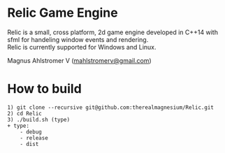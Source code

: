 # Relic Game Engine

Relic is a small, cross platform, 2d game engine developed in C++14 with sfml for handeling window events and rendering. <br>
Relic is currently supported for Windows and Linux.

Magnus Ahlstromer V (mahlstromerv@gmail.com)

# How to build
    1) git clone --recursive git@github.com:therealmagnesium/Relic.git
    2) cd Relic
    3) ./build.sh (type)
    + type:
        - debug
        - release
        - dist
